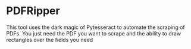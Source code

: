 # PDFRipper
This tool uses the dark magic of Pytesseract to automate the scraping of PDFs. You just need the PDF you want to scrape and the ability to draw rectangles over the fields you need
